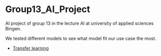 # Group13_AI_Project
AI project of group 13 in the lecture AI at university of applied sciences Bingen.

We tested different models to see what model fit our use case the most.
- [Transfer learning](transferLearning/README.md)
